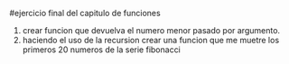 #ejercicio final del capitulo de funciones 
1. crear funcion que devuelva el numero menor pasado por argumento.
2. haciendo el uso de la recursion crear una funcion que me muetre los primeros 20  numeros de la serie fibonacci